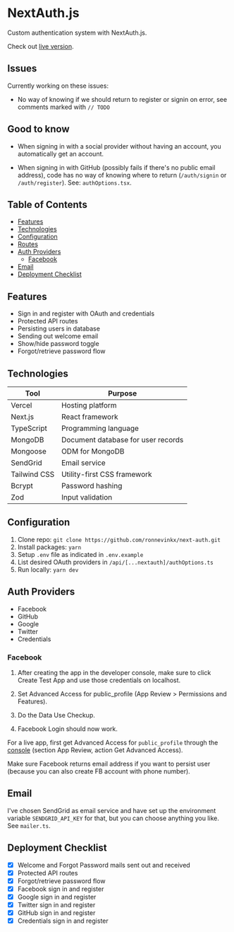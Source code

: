 # NextAuth.js

Custom authentication system with NextAuth.js.

Check out [live version](https://next-auth-ronnevinkx.vercel.app).

## Issues

Currently working on these issues:

- No way of knowing if we should return to register or signin on error, see comments marked with `// TODO`

## Good to know

- When signing in with a social provider without having an account, you automatically get an account.

- When signing in with GitHub (possibly fails if there's no public email address), code has no way of knowing where to return (`/auth/signin` or `/auth/register`). See: `authOptions.tsx`.

## Table of Contents

- [Features](#features)
- [Technologies](#technologies)
- [Configuration](#configuration)
- [Routes](#routes)
- [Auth Providers](#auth-providers)
  - [Facebook](#facebook)
- [Email](#email)
- [Deployment Checklist](#deployment-checklist)

## Features

- Sign in and register with OAuth and credentials
- Protected API routes
- Persisting users in database
- Sending out welcome email
- Show/hide password toggle
- Forgot/retrieve password flow

## Technologies

| Tool         | Purpose                            |
| ------------ | ---------------------------------- |
| Vercel       | Hosting platform                   |
| Next.js      | React framework                    |
| TypeScript   | Programming language               |
| MongoDB      | Document database for user records |
| Mongoose     | ODM for MongoDB                    |
| SendGrid     | Email service                      |
| Tailwind CSS | Utility-first CSS framework        |
| Bcrypt       | Password hashing                   |
| Zod          | Input validation                   |

## Configuration

1. Clone repo: `git clone https://github.com/ronnevinkx/next-auth.git`
2. Install packages: `yarn`
3. Setup `.env` file as indicated in `.env.example`
4. List desired OAuth providers in `/api/[...nextauth]/authOptions.ts`
5. Run locally: `yarn dev`

## Auth Providers

- Facebook
- GitHub
- Google
- Twitter
- Credentials

### Facebook

1. After creating the app in the developer console, make sure to click Create Test App and use those credentials on localhost.

2. Set Advanced Access for public_profile (App Review > Permissions and Features).

3. Do the Data Use Checkup.

4. Facebook Login should now work.

For a live app, first get Advanced Access for `public_profile` through the [console](https://developers.facebook.com/) (section App Review, action Get Advanced Access).

Make sure Facebook returns email address if you want to persist user (because you can also create FB account with phone number).

## Email

I've chosen SendGrid as email service and have set up the environment variable `SENDGRID_API_KEY` for that, but you can choose anything you like. See `mailer.ts`.

## Deployment Checklist

- [x] Welcome and Forgot Password mails sent out and received
- [x] Protected API routes
- [x] Forgot/retrieve password flow
- [x] Facebook sign in and register
- [x] Google sign in and register
- [x] Twitter sign in and register
- [x] GitHub sign in and register
- [x] Credentials sign in and register
